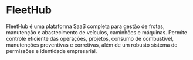 # FleetHub
FleetHub é uma plataforma SaaS completa para gestão de frotas, manutenção e abastecimento de veículos, caminhões e máquinas. Permite controle eficiente das operações, projetos, consumo de combustível, manutenções preventivas e corretivas, além de um robusto sistema de permissões e identidade empresarial.
